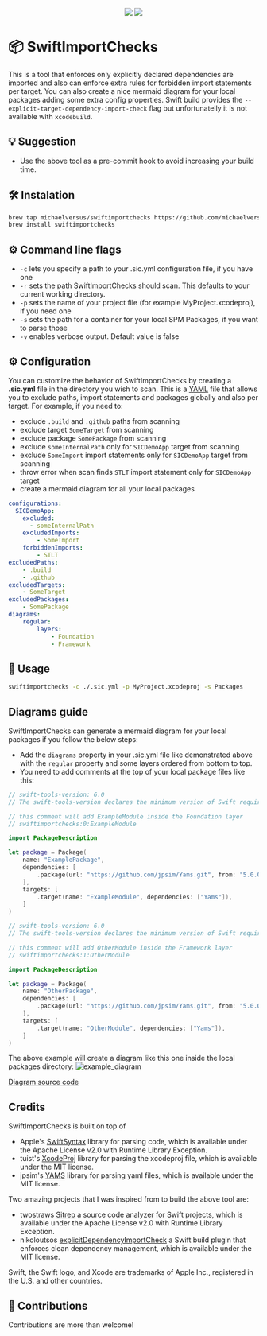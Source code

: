 <p align="center">
    <img src="https://img.shields.io/badge/Swift-6.0-red.svg" />
    <img src="https://codecov.io/gh/michaelversus/SwiftImportChecks/graph/badge.svg?token=K8H49TQ6SZ"/>
</p>

# 📦 SwiftImportChecks

This is a tool that enforces only explicitly declared dependencies are imported and also can enforce extra rules for forbidden import statements per target. You can also create a nice mermaid diagram for your local packages adding some extra config properties.
Swift build provides the `--explicit-target-dependency-import-check` flag but unfortunatelly it is not available with `xcodebuild`.

## 💡 Suggestion

- Use the above tool as a pre-commit hook to avoid increasing your build time.

## 🛠️ Instalation

```bash
brew tap michaelversus/swiftimportchecks https://github.com/michaelversus/SwiftImportChecks
brew install swiftimportchecks
```

## ⚙️ Command line flags
- `-c` lets you specify a path to your .sic.yml configuration file, if you have one
- `-r` sets the path SwiftImportChecks should scan. This defaults to your current working directory.
- `-p` sets the name of your project file (for example MyProject.xcodeproj), if you need one
- `-s` sets the path for a container for your local SPM Packages, if you want to parse those
- `-v` enables verbose output. Default value is false

## ⚙️ Configuration
You can customize the behavior of SwiftImportChecks by creating a **.sic.yml** file in the directory you wish to scan. 
This is a [YAML](https://en.wikipedia.org/wiki/YAML) file that allows you to exclude paths, import statements and packages globally and also per target.
For example, if you need to: 
- exclude `.build` and `.github` paths from scanning
- exclude target `SomeTarget` from scanning
- exclude package `SomePackage` from scanning
- exclude `someInternalPath` only for `SICDemoApp` target from scanning
- exclude `SomeImport` import statements only for `SICDemoApp` target from scanning
- throw error when scan finds `STLT` import statement only for `SICDemoApp` target
- create a mermaid diagram for all your local packages
```yaml
configurations:
  SICDemoApp:
    excluded:
      - someInternalPath
    excludedImports:
        - SomeImport
    forbiddenImports:
        - STLT
excludedPaths:
    - .build
    - .github
excludedTargets:
    - SomeTarget
excludedPackages:
    - SomePackage
diagrams:
    regular:
        layers:
            - Foundation
            - Framework
```

## 🚀 Usage
```bash
swiftimportchecks -c ./.sic.yml -p MyProject.xcodeproj -s Packages
```

## Diagrams guide
SwiftImportChecks can generate a mermaid diagram for your local packages if you follow the below steps:
- Add the `diagrams` property in your .sic.yml file like demonstrated above with the `regular` property and some layers ordered from bottom to top.
- You need to add comments at the top of your local package files like this:
```swift
// swift-tools-version: 6.0
// The swift-tools-version declares the minimum version of Swift required to build this package.

// this comment will add ExampleModule inside the Foundation layer
// swiftimportchecks:0:ExampleModule

import PackageDescription

let package = Package(
    name: "ExamplePackage",
    dependencies: [
        .package(url: "https://github.com/jpsim/Yams.git", from: "5.0.0")
    ],
    targets: [
        .target(name: "ExampleModule", dependencies: ["Yams"]),
    ]
)
```
```swift
// swift-tools-version: 6.0
// The swift-tools-version declares the minimum version of Swift required to build this package.

// this comment will add OtherModule inside the Framework layer
// swiftimportchecks:1:OtherModule

import PackageDescription

let package = Package(
    name: "OtherPackage",
    dependencies: [
        .package(url: "https://github.com/jpsim/Yams.git", from: "5.0.0")
    ],
    targets: [
        .target(name: "OtherModule", dependencies: ["Yams"]),
    ]
)
```
The above example will create a diagram like this one inside the local packages directory:
![example_diagram](https://github.com/user-attachments/assets/b8371512-c1d7-4417-a434-f6afc9067afc)

[Diagram source code](packages.hmtl)

## Credits
SwiftImportChecks is built on top of 
- Apple's [SwiftSyntax](https://github.com/apple/swift-syntax) library for parsing code, which is available under the Apache License v2.0 with Runtime Library Exception.
- tuist's [XcodeProj](https://github.com/tuist/XcodeProj) library for parsing the xcodeproj file, which is available under the MIT license.
- jpsim's [YAMS](https://github.com/jpsim/Yams) library for parsing yaml files, which is available under the MIT license.

Two amazing projects that I was inspired from to build the above tool are:
- twostraws [Sitrep](https://github.com/twostraws/Sitrep/) a source code analyzer for Swift projects, which is available under the Apache License v2.0 with Runtime Library Exception.
- nikoloutsos [explicitDependencyImportCheck](https://github.com/Nikoloutsos/explicitDependencyImportCheck) a Swift build plugin that enforces clean dependency management, which is available under the MIT license.

Swift, the Swift logo, and Xcode are trademarks of Apple Inc., registered in the U.S. and other countries.

## 🤝 Contributions

Contributions are more than welcome!
